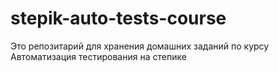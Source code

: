 # stepik-auto-tests-course
Это репозитарий для хранения домашних заданий по курсу Автоматизация тестирования на степике